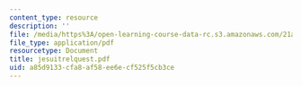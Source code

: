 ```yaml
---
content_type: resource
description: ''
file: /media/https%3A/open-learning-course-data-rc.s3.amazonaws.com/21a-441-the-conquest-of-america-spring-2004/a85d9133cfa8af58ee6ecf525f5cb3ce_jesuitrelquest.pdf
file_type: application/pdf
resourcetype: Document
title: jesuitrelquest.pdf
uid: a85d9133-cfa8-af58-ee6e-cf525f5cb3ce
---
```

